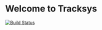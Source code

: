 # Welcome to Tracksys

[![Build Status](https://travis-ci.org/uvalib-dcs/tracksys.png)](https://travis-ci.org/uvalib-dcs/tracksys)

